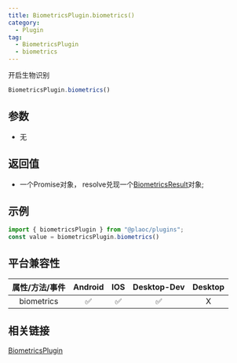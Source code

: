 ```yaml
---
title: BiometricsPlugin.biometrics()
category:
  - Plugin
tag:
  - BiometricsPlugin
  - biometrics 
---
```


开启生物识别

```js
BiometricsPlugin.biometrics()
```

## 参数

  - 无

## 返回值

  - 一个Promise对象， resolve兑现一个[BiometricsResult](../../interface/biometrics-result/index.md)对象;

## 示例
```js
import { biometricsPlugin } from "@plaoc/plugins";
const value = biometricsPlugin.biometrics()
```


## 平台兼容性

| 属性/方法/事件 | Android | IOS | Desktop-Dev | Desktop |
|:------------:|:-------:|:---:|:-----------:|:-------:|
| biometrics   | ✅      | ✅  | ✅          | X       |

## 相关链接

[BiometricsPlugin](./index.md)


